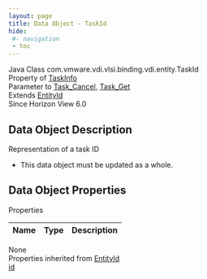 ```yaml
---
layout: page
title: Data Object - TaskId
hide:
 #- navigation
 - toc
---
```


  
  
  



Java Class
    com.vmware.vdi.vlsi.binding.vdi.entity.TaskId  
Property of
     [TaskInfo](vdi.task.Task.TaskInfo.md#field_detail)  
Parameter to
     [Task_Cancel](vdi.task.Task.md#cancel), [Task_Get](vdi.task.Task.md#get)  
Extends
     [EntityId](vdi.EntityId.md)  
Since 
    Horizon View 6.0

## Data Object Description 

Representation of a task ID 

  * This data object must be updated as a whole.



## Data Object Properties

Properties

Name |  Type |  Description   
---|---|---  
None  
Properties inherited from [EntityId](vdi.EntityId.md)  
[id](vdi.EntityId.md#id)  
  
  

  
  

